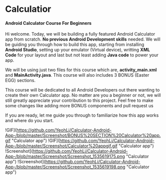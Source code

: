 # Calculatior
#### Android Calculator Course For Beginners 

Hi welcome. Today, we will be building a fully featured Android Calculator app from scratch. **No previous Android Development skills** needed. We will be guiding you through how to build this app, starting from installing **Android Studio**, setting up your emulator (Virtual device), writting **XML Code** for your layout and last but not least adding **Java code** to power your app. 

We will be using just two files for this course which are, **activity_main.xml** and **MainActivity.java**. This course will also includes 3 BONUS (Easter EGG) sections.

This course will be dedicated to all Android Developers out there wanting to create their own Calculator app. No matter are you a beginner or not, we will still greatly appreciate your contribution to this project. Feel free to make some changes like adding more BONUS components and pull request us

If you are ready, let me guide you through to familiarize how this app works and where do you start.


!GIF](https://github.com/YeohLj/Calculator-Android-App-/blob/master/Screenshot/BONUS%20SECTION%20Calculator%20app.gif "Calculator app")
!GIF](https://github.com/YeohLj/Calculator-Android-App-/blob/master/Screenshot/Calculator%20appgif.gif "Calculator app")
!Screenshot](https://github.com/YeohLj/Calculator-Android-App-/blob/master/Screenshot/Screenshot_1535619175.png "Calculator app")
!Screenshot](https://github.com/YeohLj/Calculator-Android-App-/blob/master/Screenshot/Screenshot_1535619198.png "Calculator app")
